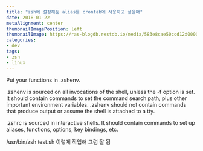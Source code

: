 ```yaml
---
title: "zsh에 설정해둔 alias를 crontab에 사용하고 싶을때"
date: 2018-01-22
metaAlignment: center
thumbnailImagePosition: left
thumbnailImage: https://ras-blogdb.restdb.io/media/583e8cae50ccd12d000083e1?s=o&key=1873586795825183724
categories:
- dev
tags:
- zsh
- linux
---
```




<!--more-->

<!--toc-->


Put your functions in .zshenv.

.zshenv is sourced on all invocations of the shell, unless the -f option is set. It should contain commands to set the command search path, plus other important environment variables. .zshenv should not contain commands that produce output or assume the shell is attached to a tty.

.zshrc is sourced in interactive shells. It should contain commands to set up aliases, functions, options, key bindings, etc.


/usr/bin/zsh test.sh  이렇게 작업해 그럼 잘 됨